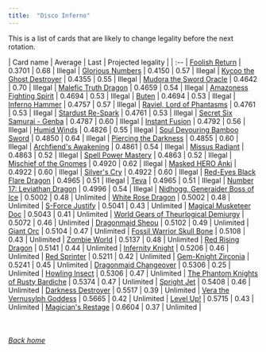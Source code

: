 ```yaml
---
title:  "Disco Inferno"
---
```


This is a list of cards that are likely to change legality before the next rotation.

| Card name | Average | Last | Projected legality |
| :-- |
[Foolish Return](https://db.ygoprodeck.com/card/?search=Foolish%20Return) | 0.3701 | 0.68 | Illegal |
[Glorious Numbers](https://db.ygoprodeck.com/card/?search=Glorious%20Numbers) | 0.4150 | 0.57 | Illegal |
[Kycoo the Ghost Destroyer](https://db.ygoprodeck.com/card/?search=Kycoo%20the%20Ghost%20Destroyer) | 0.4355 | 0.55 | Illegal |
[Mudora the Sword Oracle](https://db.ygoprodeck.com/card/?search=Mudora%20the%20Sword%20Oracle) | 0.4642 | 0.70 | Illegal |
[Malefic Truth Dragon](https://db.ygoprodeck.com/card/?search=Malefic%20Truth%20Dragon) | 0.4659 | 0.54 | Illegal |
[Amazoness Fighting Spirit](https://db.ygoprodeck.com/card/?search=Amazoness%20Fighting%20Spirit) | 0.4694 | 0.53 | Illegal |
[Buten](https://db.ygoprodeck.com/card/?search=Buten) | 0.4694 | 0.53 | Illegal |
[Inferno Hammer](https://db.ygoprodeck.com/card/?search=Inferno%20Hammer) | 0.4757 | 0.57 | Illegal |
[Raviel, Lord of Phantasms](https://db.ygoprodeck.com/card/?search=Raviel,%20Lord%20of%20Phantasms) | 0.4761 | 0.53 | Illegal |
[Stardust Re-Spark](https://db.ygoprodeck.com/card/?search=Stardust%20Re-Spark) | 0.4761 | 0.53 | Illegal |
[Secret Six Samurai - Genba](https://db.ygoprodeck.com/card/?search=Secret%20Six%20Samurai%20-%20Genba) | 0.4787 | 0.60 | Illegal |
[Instant Fusion](https://db.ygoprodeck.com/card/?search=Instant%20Fusion) | 0.4792 | 0.56 | Illegal |
[Humid Winds](https://db.ygoprodeck.com/card/?search=Humid%20Winds) | 0.4826 | 0.55 | Illegal |
[Soul Devouring Bamboo Sword](https://db.ygoprodeck.com/card/?search=Soul%20Devouring%20Bamboo%20Sword) | 0.4850 | 0.64 | Illegal |
[Piercing the Darkness](https://db.ygoprodeck.com/card/?search=Piercing%20the%20Darkness) | 0.4855 | 0.60 | Illegal |
[Archfiend's Awakening](https://db.ygoprodeck.com/card/?search=Archfiend's%20Awakening) | 0.4861 | 0.54 | Illegal |
[Missus Radiant](https://db.ygoprodeck.com/card/?search=Missus%20Radiant) | 0.4863 | 0.52 | Illegal |
[Spell Power Mastery](https://db.ygoprodeck.com/card/?search=Spell%20Power%20Mastery) | 0.4863 | 0.52 | Illegal |
[Mischief of the Gnomes](https://db.ygoprodeck.com/card/?search=Mischief%20of%20the%20Gnomes) | 0.4920 | 0.62 | Illegal |
[Masked HERO Anki](https://db.ygoprodeck.com/card/?search=Masked%20HERO%20Anki) | 0.4922 | 0.60 | Illegal |
[Silver's Cry](https://db.ygoprodeck.com/card/?search=Silver's%20Cry) | 0.4922 | 0.60 | Illegal |
[Red-Eyes Black Flare Dragon](https://db.ygoprodeck.com/card/?search=Red-Eyes%20Black%20Flare%20Dragon) | 0.4965 | 0.51 | Illegal |
[Teva](https://db.ygoprodeck.com/card/?search=Teva) | 0.4965 | 0.51 | Illegal |
[Number 17: Leviathan Dragon](https://db.ygoprodeck.com/card/?search=Number%2017:%20Leviathan%20Dragon) | 0.4996 | 0.54 | Illegal |
[Nidhogg, Generaider Boss of Ice](https://db.ygoprodeck.com/card/?search=Nidhogg,%20Generaider%20Boss%20of%20Ice) | 0.5002 | 0.48 | Unlimited |
[White Rose Dragon](https://db.ygoprodeck.com/card/?search=White%20Rose%20Dragon) | 0.5002 | 0.48 | Unlimited |
[S-Force Justify](https://db.ygoprodeck.com/card/?search=S-Force%20Justify) | 0.5041 | 0.43 | Unlimited |
[Magical Musketeer Doc](https://db.ygoprodeck.com/card/?search=Magical%20Musketeer%20Doc) | 0.5043 | 0.41 | Unlimited |
[World Gears of Theurlogical Demiurgy](https://db.ygoprodeck.com/card/?search=World%20Gears%20of%20Theurlogical%20Demiurgy) | 0.5072 | 0.46 | Unlimited |
[Dragonmaid Sheou](https://db.ygoprodeck.com/card/?search=Dragonmaid%20Sheou) | 0.5102 | 0.49 | Unlimited |
[Giant Orc](https://db.ygoprodeck.com/card/?search=Giant%20Orc) | 0.5104 | 0.47 | Unlimited |
[Fossil Warrior Skull Bone](https://db.ygoprodeck.com/card/?search=Fossil%20Warrior%20Skull%20Bone) | 0.5108 | 0.43 | Unlimited |
[Zombie World](https://db.ygoprodeck.com/card/?search=Zombie%20World) | 0.5137 | 0.48 | Unlimited |
[Red Rising Dragon](https://db.ygoprodeck.com/card/?search=Red%20Rising%20Dragon) | 0.5141 | 0.44 | Unlimited |
[Infernity Knight](https://db.ygoprodeck.com/card/?search=Infernity%20Knight) | 0.5206 | 0.46 | Unlimited |
[Red Sprinter](https://db.ygoprodeck.com/card/?search=Red%20Sprinter) | 0.5211 | 0.42 | Unlimited |
[Gem-Knight Zirconia](https://db.ygoprodeck.com/card/?search=Gem-Knight%20Zirconia) | 0.5241 | 0.45 | Unlimited |
[Dragonmaid Changeover](https://db.ygoprodeck.com/card/?search=Dragonmaid%20Changeover) | 0.5306 | 0.25 | Unlimited |
[Howling Insect](https://db.ygoprodeck.com/card/?search=Howling%20Insect) | 0.5306 | 0.47 | Unlimited |
[The Phantom Knights of Rusty Bardiche](https://db.ygoprodeck.com/card/?search=The%20Phantom%20Knights%20of%20Rusty%20Bardiche) | 0.5374 | 0.47 | Unlimited |
[Spright Jet](https://db.ygoprodeck.com/card/?search=Spright%20Jet) | 0.5408 | 0.46 | Unlimited |
[Darkness Destroyer](https://db.ygoprodeck.com/card/?search=Darkness%20Destroyer) | 0.5517 | 0.39 | Unlimited |
[Vera the Vernusylph Goddess](https://db.ygoprodeck.com/card/?search=Vera%20the%20Vernusylph%20Goddess) | 0.5665 | 0.42 | Unlimited |
[Level Up!](https://db.ygoprodeck.com/card/?search=Level%20Up!) | 0.5715 | 0.43 | Unlimited |
[Magician's Restage](https://db.ygoprodeck.com/card/?search=Magician's%20Restage) | 0.6604 | 0.37 | Unlimited |

<br>

###### [Back home](index)